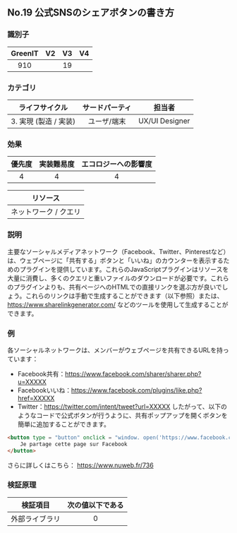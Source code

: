 ## No.19 公式SNSのシェアボタンの書き方

### 識別子

| GreenIT |  V2  |  V3  |  V4  |
|:-------:|:----:|:----:|:----:|
|   910   |   | 19  |      |

### カテゴリ

| ライフサイクル |  サードパーティ  |  担当者  |
|:---------:|:----:|:----:|
| 3. 実現 (製造 / 実装) | ユーザ/端末 | UX/UI Designer |

### 効果

| 優先度 |      実装難易度       |  エコロジーへの影響度    |
|:-------------------:|:-------------------------:|:---------------------:|
| 4 | 4 | 4 |

|リソース                                      |
|:----------------------------------------------------------:|
|  ネットワーク / クエリ  |

### 説明

主要なソーシャルメディアネットワーク（Facebook、Twitter、Pinterestなど）は、ウェブページに「共有する」ボタンと「いいね」のカウンターを表示するためのプラグインを提供しています。これらのJavaScriptプラグインはリソースを大量に消費し、多くのクエリと重いファイルのダウンロードが必要です。これらのプラグインよりも、共有ページへのHTMLでの直接リンクを選ぶ方が良いでしょう。これらのリンクは手動で生成することができます（以下参照）または、https://www.sharelinkgenerator.com/ などのツールを使用して生成することができます。

### 例

各ソーシャルネットワークは、メンバーがウェブページを共有できるURLを持っています：
- Facebook共有：https://www.facebook.com/sharer/sharer.php?u=XXXXX
- Facebookいいね：https://www.facebook.com/plugins/like.php?href=XXXXX
- Twitter：https://twitter.com/intent/tweet?url=XXXXX
したがって、以下のようなコードで公式ボタンが行うように、共有ポップアップを開くボタンを簡単に追加することができます。

```html
<button type = "button" onclick = "window. open('https://www.facebook.com/ sharer/sharer.php?u=XXXXX', '', 'menubar = no, toolbar = no, resizable = yes, scrollbars = yes, height = 500, width = 700')">
    Je partage cette page sur Facebook
</button>
```
さらに詳しくはこちら：
https://www.nuweb.fr/736


### 検証原理

| 検証項目     | 次の値以下である   |  
|-------------------|:-------------------------:|
| 外部ライブラリ  | 0  |
